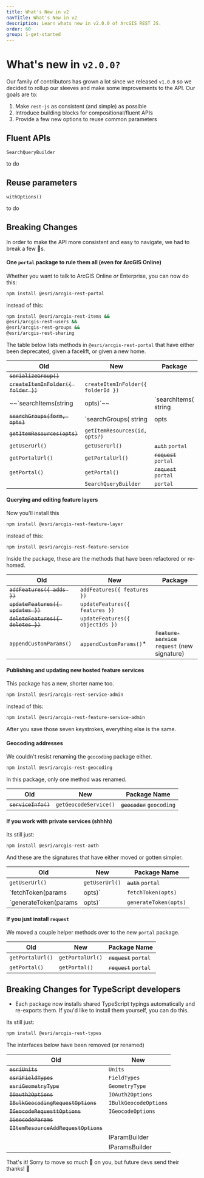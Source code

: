 ```yaml
---
title: What's New in v2
navTitle: What's New in v2
description: Learn whats new in v2.0.0 of ArcGIS REST JS.
order: 60
group: 1-get-started
---
```


# What's new in `v2.0.0?`

Our family of contributors has grown a lot since we released `v1.0.0` so we decided to rollup our sleeves and make some improvements to the API. Our goals are to:

1. Make `rest-js` as consistent (and simple) as possible
2. Introduce building blocks for compositional/fluent APIs
3. Provide a few new options to reuse common parameters

## Fluent APIs

`SearchQueryBuilder`

to do

## Reuse parameters

`withOptions()`

to do

## Breaking Changes

In order to make the API more consistent and easy to navigate, we had to break a few 🍳s.

#### One `portal` package to rule them all (even for ArcGIS Online)

Whether you want to talk to ArcGIS Online _or_ Enterprise, you can now do this:
```bash
npm install @esri/arcgis-rest-portal
```
instead of this:
```bash
npm install @esri/arcgis-rest-items &&
@esri/arcgis-rest-users &&
@esri/arcgis-rest-groups &&
@esri/arcgis-rest-sharing
```
The table below lists methods in `@esri/arcgis-rest-portal` that have either been deprecated, given a facelift, or given a new home.

| Old | New | Package
| -- | -- | -- |
| ~~`serializeGroup()`~~ |  |
| ~~`createItemInFolder({ folder })`~~ | `createItemInFolder({ folderId })` |
| ~~`searchItems(string|opts)`~~ | `searchItems( string|opts|Builder )` |
| ~~`searchGroups(form, opts)`~~ | `searchGroups( string|opts|Builder )` |
| ~~`getItemResources(opts)`~~ | `getItemResources(id, opts?)` |
| `getUserUrl()` | `getUserUrl()` | ~~`auth`~~ `portal` |
| `getPortalUrl()` | `getPortalUrl()` | ~~`request`~~ `portal` |
| `getPortal()` | `getPortal()` | ~~`request`~~ `portal` |
|  | `SearchQueryBuilder` | `portal` |

#### Querying and editing feature layers

Now you'll install this
```bash
npm install @esri/arcgis-rest-feature-layer
```
instead of this:
```bash
npm install @esri/arcgis-rest-feature-service
```
Inside the package, these are the methods that have been refactored or re-homed.

| Old | New | Package |
| -- | -- | -- |
| ~~`addFeatures({ adds })`~~ | `addFeatures({ features })` |
| ~~`updateFeatures({ updates })`~~ | `updateFeatures({ features })` |
| ~~`deleteFeatures({ deletes })`~~ | `updateFeatures({ objectIds })` |
| `appendCustomParams()` | `appendCustomParams()`* | ~~`feature-service`~~ `request` (new signature) |

#### Publishing and updating new hosted feature services

This package has a new, shorter name too.

```bash
npm install @esri/arcgis-rest-service-admin
```
instead of this:
```bash
npm install @esri/arcgis-rest-feature-service-admin
```
After you save those seven keystrokes, everything else is the same.

#### Geocoding addresses

We couldn't resist renaming the `geocoding` package either.

```bash
npm install @esri/arcgis-rest-geocoding
```

In this package, only one method was renamed.

| Old | New | Package Name |
| -- | -- | -- |
| ~~`serviceInfo()`~~ | `getGeocodeService()` | ~~`geocoder`~~ `geocoding`

#### If you work with private services (shhhh)

Its still just:
```bash
npm install @esri/arcgis-rest-auth
```
And these are the signatures that have either moved or gotten simpler.

| Old | New | Package Name |
| -- | -- | -- |
| `getUserUrl()` | `getUserUrl()` | ~~`auth`~~ `portal` |
| `fetchToken(params|opts)` | `fetchToken(opts)` |
| `generateToken(params|opts)` | `generateToken(opts)` |

#### If you just install `request`

We moved a couple helper methods over to the new `portal` package.

| Old | New | Package Name |
| -- | -- | -- |
| `getPortalUrl()` | `getPortalUrl()` | ~~`request`~~ `portal` |
| `getPortal()` | `getPortal()` | ~~`request`~~ `portal` |

## Breaking Changes for TypeScript developers

* Each package now installs shared TypeScript typings automatically and  re-exports them. If you'd like to install them yourself, you can do this.

Its still just:
```bash
npm install @esri/arcgis-rest-types
```
The interfaces below have been removed (or renamed)

| Old | New |
| -- | -- |
| ~~`esriUnits`~~ | `Units` |
| ~~`esriFieldTypes`~~ | `FieldTypes` |
| ~~`esriGeometryType`~~ | `GeometryType` |
| ~~`IOauth2Options`~~ | `IOAuth2Options` |
| ~~`IBulkGeocodingRequestOptions`~~ | `IBulkGeocodeOptions` |
| ~~`IGeocodeRequesttOptions`~~ | `IGeocodeOptions` |
| ~~`IGeocodeParams`~~ |  |
| ~~`IItemResourceAddRequestOptions`~~ |  |
|  | IParamBuilder |
|  | IParamsBuilder |

That's it! Sorry to move so much 🧀 on you, but future devs send their thanks! 🎩